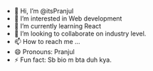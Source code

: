 - 👋 Hi, I’m @itsPranjul
- 👀 I’m interested in Web development
- 🌱 I’m currently learning React
- 💞️ I’m looking to collaborate on industry level. 
- 📫 How to reach me ... 
- 😄 Pronouns: Pranjul 
- ⚡ Fun fact: Sb bio m bta duh kya. 

<!---
itsPranjul/itsPranjul is a ✨ special ✨ repository because its `README.md` (this file) appears on your GitHub profile.
You can click the Preview link to take a look at your changes.
--->
